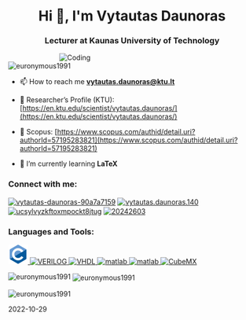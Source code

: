 <h1 align="center">Hi 👋, I'm Vytautas Daunoras</h1>
<h3 align="center">Lecturer at Kaunas University of Technology</h3>

<img align="right" alt="Coding" width="400" src="https://gist.githubusercontent.com/patevs/b007a0e98fb216438d4cbf559fac4166/raw/88f20c9d749d756be63f22b09f3c4ac570bc5101/programming.gif">
<p align="left"> <img src="https://komarev.com/ghpvc/?username=euronymous1991&label=Profile%20views&color=0e75b6&style=flat" alt="euronymous1991" /> </p>


- 📫 How to reach me **vytautas.daunoras@ktu.lt**

- 📄 Researcher’s Profile (KTU): [https://en.ktu.edu/scientist/vytautas.daunoras/](https://en.ktu.edu/scientist/vytautas.daunoras/)

- 📄 Scopus: [https://www.scopus.com/authid/detail.uri?authorId=57195283821](https://www.scopus.com/authid/detail.uri?authorId=57195283821)

- 🌱 I’m currently learning **LaTeX**

<h3 align="left">Connect with me:</h3>
<p align="left">
<a href="https://linkedin.com/in/vytautas-daunoras-90a7a7159" target="blank"><img align="center" src="https://raw.githubusercontent.com/rahuldkjain/github-profile-readme-generator/master/src/images/icons/Social/linked-in-alt.svg" alt="vytautas-daunoras-90a7a7159" height="30" width="40" /></a>
<a href="https://fb.com/vytautas.daunoras.140" target="blank"><img align="center" src="https://raw.githubusercontent.com/rahuldkjain/github-profile-readme-generator/master/src/images/icons/Social/facebook.svg" alt="vytautas.daunoras.140" height="30" width="40" /></a>
<a href="https://www.youtube.com/c/ucsylvyzkftoxmpockt8jtug" target="blank"><img align="center" src="https://raw.githubusercontent.com/rahuldkjain/github-profile-readme-generator/master/src/images/icons/Social/youtube.svg" alt="ucsylvyzkftoxmpockt8jtug" height="30" width="40" /></a>
<a href="https://stackoverflow.com/users/20242603" target="blank"><img align="center" src="https://raw.githubusercontent.com/rahuldkjain/github-profile-readme-generator/master/src/images/icons/Social/stack-overflow.svg" alt="20242603" height="30" width="40" /></a>
</p>

<h3 align="left">Languages and Tools:</h3>
<p align="left"> <a href="https://www.cprogramming.com/" target="_blank" rel="noreferrer"> <img src="https://raw.githubusercontent.com/devicons/devicon/master/icons/c/c-original.svg" alt="c" width="40" height="40"/> </a> <a href="https://en.wikipedia.org/wiki/Verilog" target="_blank" rel="noreferrer"> <img src="https://cdn.icon-icons.com/icons2/2107/PNG/512/file_type_verilog_icon_130092.png" alt="VERILOG" width="40" height="40"/> </a> <a href="https://en.wikipedia.org/wiki/VHDL" target="_blank" rel="noreferrer"> <img src="https://play-lh.googleusercontent.com/xeuSfQHt8wEb-JdcXLtReGF-KO8_Rd2UMOL0vSB6bS9qlxdAGQ0VR4mM9wVeEb76EA=w240-h480-rw" alt="VHDL" width="40" height="40"/> </a> 
<a href="https://www.keil.com/" target="_blank" rel="noreferrer"> <img src="https://images1.russianblogs.com/70/ef/efb41dec0aabd42ea1ce2a35416f181e.png" alt="matlab" width="40" height="40"/> </a> 
<a href="https://www.mathworks.com/" target="_blank" rel="noreferrer"> <img src="https://upload.wikimedia.org/wikipedia/commons/2/21/Matlab_Logo.png" alt="matlab" width="40" height="40"/> </a>
<a href="https://www.st.com/en/development-tools/stm32cubemx.html" target="_blank" rel="noreferrer"> <img src="https://user-images.githubusercontent.com/16562333/54928769-ba986300-4f14-11e9-91d7-ecc6640d1989.png" alt="CubeMX" width="40" height="40"/> </a>
</p>

<p><img align="left" src="https://github-readme-stats.vercel.app/api/top-langs?username=euronymous1991&show_icons=true&locale=en&layout=compact" alt="euronymous1991" /></p>

    
<p>&nbsp;<img align="center" src="https://github-readme-stats.vercel.app/api?username=euronymous1991&show_icons=true&locale=en" alt="euronymous1991" /></p>

<p><img align="center" src="https://github-readme-streak-stats.herokuapp.com/?user=euronymous1991&" alt="euronymous1991" /></p>
 
2022-10-29      
 
 
